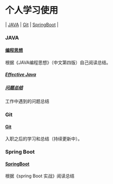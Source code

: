 # 个人学习使用
| [JAVA](#JAVA) | [Git](#Git) | [SpringBoot](#SpringBoot) |

### JAVA
   #### [编程思想](Java/编程思想.md)
   根据《JAVA编程思想》（中文第四版）自己阅读总结。
   ##### [Effective Java](Java/Effective%20Java.md)
   
   ##### [问题总结](Java/working.md)
   工作中遇到的问题总结
   
### Git
   #### [Git](Git/Git.md)
   入职之后的学习和总结（持续更新中）。

### Spring Boot
   #### [SpringBoot](SpringBoot/SpringBoot.md)
   根据《spring Boot 实战》阅读总结
